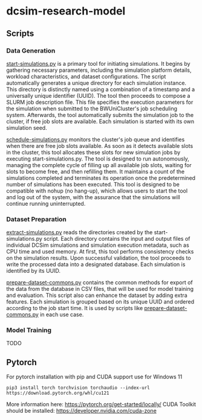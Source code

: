 # dcsim-research-model

## Scripts
### Data Generation
[start-simulations.py](simulation-starter%2Fstart-simulations.py) is a primary tool for initiating simulations. 
It begins by gathering necessary parameters, including the simulation platform details, workload characteristics, and dataset configurations. 
The script automatically generates a unique directory for each simulation instance. 
This directory is distinctly named using a combination of a timestamp and a universally unique identifier (UUID). 
The tool then proceeds to compose a SLURM job description file. 
This file specifies the execution parameters for the simulation when submitted to the BWUniCluster's job scheduling system. 
Afterwards, the tool automatically submits the simulation job to the cluster, if free job slots are available. 
Each simulation is started with its own simulation seed.

[schedule-simulations.py](simulation-scheduler%2Fschedule-simulations.py) monitors the cluster's job queue and identifies when there are free job slots available. 
As soon as it detects available slots in the cluster, this tool allocates these slots for new simulation jobs by executing start-simulations.py. 
The tool is designed to run autonomously, managing the complete cycle of filling up all available job slots, waiting for slots to become free, and then refilling them. It maintains a count of the simulations completed and terminates its operation once the predetermined number of simulations has been executed.
This tool is designed to be compatible with nohup (no hang-up), which allows users to start the tool and log out of the system, with the assurance that the simulations will continue running uninterrupted.



### Dataset Preparation
[extract-simulations.py](simulation-results-etl%2Fextract-simulations.py) reads the directories created by the start-simulations.py script. 
Each directory contains the input and output files of individual DCSim simulations and simulation execution metadata, such as CPU time and used memory. 
At first, this tool performs consistency checks on the simulation results. 
Upon successful validation, the tool proceeds to write the processed data into a designated database. 
Each simulation is identified by its UUID.

[prepare-dataset-commons.py](dataset_preparation%2Fprepare-dataset-commons.py) contains the common methods for export of the data from the database in CSV files, that will be used for model training and evaluation. 
This script also can enhance the dataset by adding extra features. 
Each simulation is grouped based on its unique UUID and ordered according to the job start time. 
It is used by scripts like [prepare-dataset-commons.py](dataset_preparation%2F3rd-phase%2Fprepare-dataset.py) in each use case.

### Model Training
TODO

## Pytorch
For pytorch installation with pip and CUDA support use for Windows 11
```shell
pip3 install torch torchvision torchaudio --index-url https://download.pytorch.org/whl/cu121
```
More information here: https://pytorch.org/get-started/locally/
CUDA Toolkit should be installed: https://developer.nvidia.com/cuda-zone